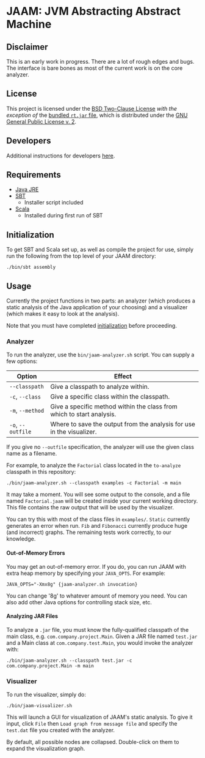 # JAAM: JVM Abstracting Abstract Machine

## Disclaimer

This is an early work in progress. There are a lot of rough edges and bugs. The
interface is bare bones as most of the current work is on the core analyzer.

## License

This project is licensed under the [BSD Two-Clause License](LICENSE.md) _with
the exception of_ the [bundled `rt.jar` file](resources/rt.jar), which is
distributed under the [GNU General Public License v. 2](LICENSE-GPLv2.md).

## Developers

Additional instructions for developers [here](docs/DEVELOPERS.md).

## Requirements

* [Java JRE](http://www.oracle.com/technetwork/java/javase/downloads/index.html)
* [SBT](http://www.scala-sbt.org/)
  - Installer script included
* [Scala](http://www.scala-lang.org/)
  - Installed during first run of SBT

## Initialization

To get SBT and Scala set up, as well as compile the project for use, simply run
the following from the top level of your JAAM directory:

```
./bin/sbt assembly
```

## Usage

Currently the project functions in two parts: an analyzer (which produces a
static analysis of the Java application of your choosing) and a visualizer (which
makes it easy to look at the analysis).

Note that you must have completed [initialization](#Initialization) before
proceeding.

### Analyzer

To run the analyzer, use the `bin/jaam-analyzer.sh` script. You can supply a few
options:

| Option            | Effect                                                                |
|-------------------|-----------------------------------------------------------------------|
| `--classpath`     | Give a classpath to analyze within.                                   |
| `-c`, `--class`   | Give a specific class within the classpath.                           |
| `-m`, `--method`  | Give a specific method within the class from which to start analysis. |
| `-o`, `--outfile` | Where to save the output from the analysis for use in the visualizer. |

If you give no `--outfile` specification, the analyzer will use the given class
name as a filename.

For example, to analyze the `Factorial` class located in the `to-analyze`
classpath in this repository:

```
./bin/jaam-analyzer.sh --classpath examples -c Factorial -m main
```

It may take a moment. You will see some output to the console, and a file named
`Factorial.jaam` will be created inside your current working directory. This
file contains the raw output that will be used by the visualizer.

You can try this with most of the class files in `examples/`. `Static`
currently generates an error when run. `Fib` and `Fibonacci` currently produce
huge (and incorrect) graphs. The remaining tests work correctly, to our
knowledge.

#### Out-of-Memory Errors

You may get an out-of-memory error. If you do, you can run JAAM with extra
heap memory by specifying your `JAVA_OPTS`. For example:

```
JAVA_OPTS="-Xmx8g" {jaam-analyzer.sh invocation}
```

You can change '8g' to whatever amount of memory you need. You can also add
other Java options for controlling stack size, etc.

#### Analyzing JAR Files

To analyze a `.jar` file, you must know the fully-qualified classpath of the
main class, e.g. `com.company.project.Main`. Given a JAR file named `test.jar`
and a Main class at `com.company.test.Main`, you would invoke the analyzer with:

```
./bin/jaam-analyzer.sh --classpath test.jar -c com.company.project.Main -m main
```

### Visualizer

To run the visualizer, simply do:

```
./bin/jaam-visualizer.sh
```

This will launch a GUI for visualization of JAAM's static analysis. To give it
input, click `File` then `Load graph from message file` and specify the
`test.dat` file you created with the analyzer.

By default, all possible nodes are collapsed. Double-click on them to expand the
visualization graph.
